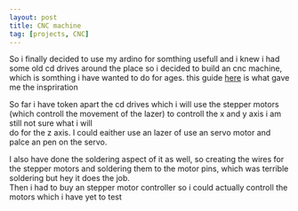 ```yaml
---
layout: post
title: CNC machine
tag: [projects, CNC]
---
```

So i finally  decided to use my ardino for somthing usefull and i knew i had some
old cd drives around the place so i decided to build an cnc machine, which is
somthing i have wanted to do for ages. this guide [here]() is what gave me the inspriration

So far i have token apart the cd drives which i will use the stepper motors (which controll
  the movement of the lazer) to controll the x and y axis i am still not sure what i will  
do for the z axis. I could eaither use an lazer of use an servo motor and palce an pen
on the servo.

I also have done the soldering aspect of it as well, so creating the wires for the stepper
motors and soldering them to the motor pins, which was terrible soldering but hey it does the job.    
Then i had to buy an stepper motor controller so i could actually controll the motors which i have yet to test

